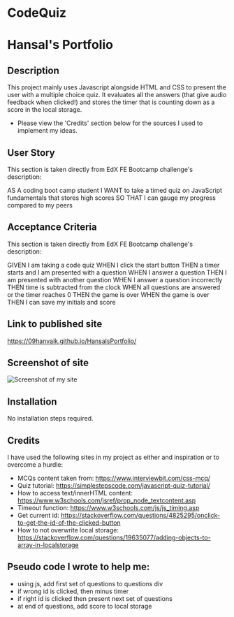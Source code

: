 # CodeQuiz
# Hansal's Portfolio

## Description
This project mainly uses Javascript alongside HTML and CSS to present the user with a multiple choice quiz. 
It evaluates all the answers (that give audio feedback when clicked!) and stores the timer that is counting down as a score in the local storage.

* Please view the 'Credits' section below for the sources I used to implement my ideas.

## User Story
This section is taken directly from EdX FE Bootcamp challenge's description:

AS A coding boot camp student
I WANT to take a timed quiz on JavaScript fundamentals that stores high scores
SO THAT I can gauge my progress compared to my peers


## Acceptance Criteria

This section is taken directly from EdX FE Bootcamp challenge's description:

GIVEN I am taking a code quiz
WHEN I click the start button
THEN a timer starts and I am presented with a question
WHEN I answer a question
THEN I am presented with another question
WHEN I answer a question incorrectly
THEN time is subtracted from the clock
WHEN all questions are answered or the timer reaches 0
THEN the game is over
WHEN the game is over
THEN I can save my initials and score

## Link to published site
https://09hanvaik.github.io/HansalsPortfolio/

## Screenshot of site
![Screenshot of my site]()

## Installation

No installation steps required.

## Credits

I have used the following sites in my project as either and inspiration or to overcome a hurdle:
* MCQs content taken from: https://www.interviewbit.com/css-mcq/
* Quiz tutorial: https://simplestepscode.com/javascript-quiz-tutorial/
* How to access text/innerHTML content: https://www.w3schools.com/jsref/prop_node_textcontent.asp
* Timeout function: https://www.w3schools.com/js/js_timing.asp
* Get current id: https://stackoverflow.com/questions/4825295/onclick-to-get-the-id-of-the-clicked-button
* How to not overwrite local storage: https://stackoverflow.com/questions/19635077/adding-objects-to-array-in-localstorage

## Pseudo code I wrote to help me:

* using js, add first set of questions to questions div
* if wrong id is clicked, then minus timer
* if right id is clicked then present next set of questions
* at end of questions, add score to local storage


